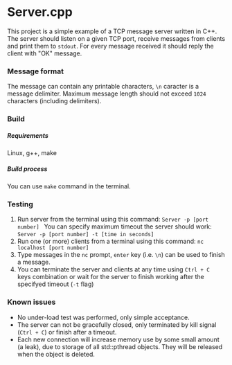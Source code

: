 # Server.cpp

This project is a simple example of a TCP message server written in C++. The server should listen on a given TCP port, receive messages from clients and print them to `stdout`. For every message received it should reply the client with "OK" message. 
### Message format
The message can contain any printable characters, `\n` caracter is a message delimiter. Maximum message length should not exceed `1024` characters (including delimiters).
### Build
##### Requirements
Linux, g++, make
##### Build process
You can use `make` command in the terminal.
### Testing
1. Run server from the terminal using this command:
`Server -p [port number] `
You can specify maximum timeout the server should work: 
`Server -p [port number] -t [time in seconds]`
2. Run one (or more) clients from a terminal using this command:
`nc localhost [port number]`
3. Type messages in the `nc` prompt, `enter` key (i.e. `\n`) can be used to finish a message.
4. You can terminate the server and clients at any time using `Ctrl + C ` keys combination or wait for the server to finish working after the specifyed timeout (`-t` flag)
### Known issues
- No under-load test was performed, only simple acceptance.
- The server can not be gracefully closed, only terminated by kill signal (`Ctrl + C`) or finish after a timeout.
- Each new connection will increase memory use by some small amount  (a leak), due to storage of all std::pthread objects. They will be released when the object is deleted.
